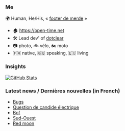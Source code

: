 ### Me

🌍 Human, He/His, « [footer de merde](https://open-time.net/post/2013/07/17/La-veritable-histoire-du-Footer-de-merde-) » 
* 🏠 https://open-time.net 
* 🛠️ Lead dev' of [dotclear](https://git.dotclear.org/dev/dotclear)
* 📷 photo, 🚲 vélo, 🏍️ moto 
* 🇫🇷 native, 🇬🇧 speaking, 🇪🇺 living

### Insights

[![GitHub Stats](https://github-readme-stats-sigma-five.vercel.app/api?username=franck-paul)](https://github.com/franck-paul)

### Latest news / Dernières nouvelles (in French)

<!-- BLOG-POST-LIST:START -->
- [Bugs](https://open-time.net/post/2024/08/25/Bugs)
- [Question de candide électrique](https://open-time.net/post/2024/08/24/Question-de-candide-electrique)
- [Bof](https://open-time.net/post/2024/08/23/Bof)
- [Sud-Ouest](https://open-time.net/post/2024/08/22/Sud-Ouest)
- [Red moon](https://open-time.net/post/2024/08/21/Red-moon)
<!-- BLOG-POST-LIST:END -->
